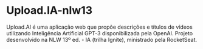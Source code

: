 # Upload.IA-nlw13
Upload.AI é uma aplicação web que propõe descrições e títulos de vídeos utilizando Inteligência Artificial GPT-3 disponibilizada pela OpenAI. Projeto desenvolvido na NLW 13º ed. - IA (trilha Ignite), ministrado pela RocketSeat.
